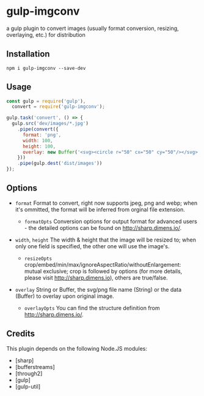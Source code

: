 gulp-imgconv
==========

a gulp plugin to convert images (usually format conversion, resizing, overlaying, etc.) for distribution

## Installation

```
npm i gulp-imgconv --save-dev
```

## Usage
```javascript
const gulp = require('gulp'), 
  convert = require('gulp-imgconv');

gulp.task('convert', () => {
  gulp.src('dev/images/*.jpg')
    .pipe(convert({
      format: 'png',
      width: 100,
      height: 100,
      overlay: new Buffer('<svg><circle r="50" cx="50" cy="50"/></svg>')
    }))
    .pipe(gulp.dest('dist/images'))
});
```
## Options
- `format`
    Format to convert, right now supports jpeg, png and webp; when it's ommitted, the format will be inferred from orginal file extension.
    - `formatOpts`
      Conversion options for output format for advanced users - the detailed options can be found on http://sharp.dimens.io/.

- `width`, `height`
    The width & height that the image will be resized to; when only one field is specified, the other one will use the image's.  
    - `resizeOpts`
      crop/embed/min/max/ignoreAspectRatio/withoutEnlargement: mutual exclusive; crop is followed by options (for more details, please visit http://sharp.dimens.io), others are true/false.

- `overlay`
    String or Buffer, the svg/png file name (String) or the data (Buffer) to overlay upon original image.
    - `overlayOpts`
      You can find the structure definition from http://sharp.dimens.io/.

Credits
---------------

This plugin depends on the following Node.JS modules:
* [sharp]
* [bufferstreams]
* [through2]
* [gulp]
* [gulp-util]
